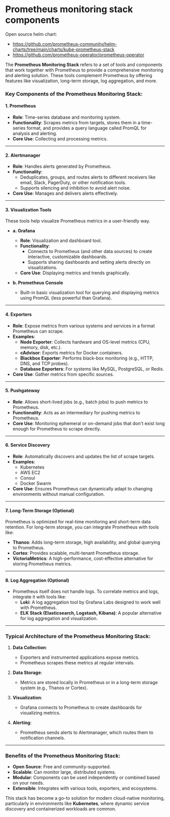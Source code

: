 # Prometheus monitoring stack components

Open source helm chart:
- https://github.com/prometheus-community/helm-charts/tree/main/charts/kube-prometheus-stack
- https://github.com/prometheus-operator/prometheus-operator

The **Prometheus Monitoring Stack** refers to a set of tools and components that work together with Prometheus to provide a comprehensive monitoring and alerting solution. These tools complement Prometheus by offering features like visualization, long-term storage, log aggregation, and more.

### Key Components of the Prometheus Monitoring Stack:

#### 1. **Prometheus**
   - **Role**: Time-series database and monitoring system.
   - **Functionality**: Scrapes metrics from targets, stores them in a time-series format, and provides a query language called PromQL for analysis and alerting.
   - **Core Use**: Collecting and processing metrics.

---

#### 2. **Alertmanager**
   - **Role**: Handles alerts generated by Prometheus.
   - **Functionality**:
     - Deduplicates, groups, and routes alerts to different receivers like email, Slack, PagerDuty, or other notification tools.
     - Supports silencing and inhibition to avoid alert noise.
   - **Core Use**: Manages and delivers alerts effectively.

---

#### 3. **Visualization Tools**
These tools help visualize Prometheus metrics in a user-friendly way.

   - **a. Grafana**
     - **Role**: Visualization and dashboard tool.
     - **Functionality**:
       - Connects to Prometheus (and other data sources) to create interactive, customizable dashboards.
       - Supports sharing dashboards and setting alerts directly on visualizations.
     - **Core Use**: Displaying metrics and trends graphically.

  - **b. Prometheus Console**
    - Built-in basic visualization tool for querying and displaying metrics using PromQL (less powerful than Grafana).

---

#### 4. **Exporters**
   - **Role**: Expose metrics from various systems and services in a format Prometheus can scrape.
   - **Examples**:
     - **Node Exporter**: Collects hardware and OS-level metrics (CPU, memory, disk, etc.).
     - **cAdvisor**: Exports metrics for Docker containers.
     - **Blackbox Exporter**: Performs black-box monitoring (e.g., HTTP, DNS, and TCP probes).
     - **Database Exporters**: For systems like MySQL, PostgreSQL, or Redis.
   - **Core Use**: Gather metrics from specific sources.

---

#### 5. **Pushgateway**
   - **Role**: Allows short-lived jobs (e.g., batch jobs) to push metrics to Prometheus.
   - **Functionality**: Acts as an intermediary for pushing metrics to Prometheus.
   - **Core Use**: Monitoring ephemeral or on-demand jobs that don't exist long enough for Prometheus to scrape directly.

---

#### 6. **Service Discovery**
   - **Role**: Automatically discovers and updates the list of scrape targets.
   - **Examples**:
     - Kubernetes
     - AWS EC2
     - Consul
     - Docker Swarm
   - **Core Use**: Ensures Prometheus can dynamically adapt to changing environments without manual configuration.

---

#### 7. **Long-Term Storage (Optional)**
   Prometheus is optimized for real-time monitoring and short-term data retention. For long-term storage, you can integrate Prometheus with tools like:
   - **Thanos**: Adds long-term storage, high availability, and global querying to Prometheus.
   - **Cortex**: Provides scalable, multi-tenant Prometheus storage.
   - **VictoriaMetrics**: A high-performance, cost-effective alternative for storing Prometheus metrics.

---

#### 8. **Log Aggregation (Optional)**
   - Prometheus itself does not handle logs. To correlate metrics and logs, integrate it with tools like:
     - **Loki**: A log aggregation tool by Grafana Labs designed to work well with Prometheus.
     - **ELK Stack (Elasticsearch, Logstash, Kibana)**: A popular alternative for log aggregation and visualization.

---

### Typical Architecture of the Prometheus Monitoring Stack:
1. **Data Collection**:
   - Exporters and instrumented applications expose metrics.
   - Prometheus scrapes these metrics at regular intervals.

2. **Data Storage**:
   - Metrics are stored locally in Prometheus or in a long-term storage system (e.g., Thanos or Cortex).

3. **Visualization**:
   - Grafana connects to Prometheus to create dashboards for visualizing metrics.

4. **Alerting**:
   - Prometheus sends alerts to Alertmanager, which routes them to notification channels.

---

### Benefits of the Prometheus Monitoring Stack:
- **Open Source**: Free and community-supported.
- **Scalable**: Can monitor large, distributed systems.
- **Modular**: Components can be used independently or combined based on your needs.
- **Extensible**: Integrates with various tools, exporters, and ecosystems.

This stack has become a go-to solution for modern cloud-native monitoring, particularly in environments like **Kubernetes**, where dynamic service discovery and containerized workloads are common.
